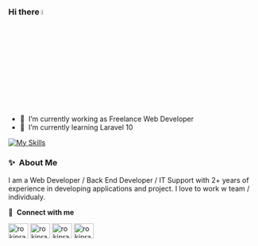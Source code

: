 ### Hi there <a href="https://github.com/rokiprasetyoadi"><img src="https://media.giphy.com/media/hvRJCLFzcasrR4ia7z/giphy.gif" width="5%"></a>

- 🔭 &nbsp;I’m currently working as Freelance Web Developer
- 🌱 &nbsp;I’m currently learning Laravel 10


[![My Skills](https://skills.thijs.gg/icons?i=html,css,js,php,laravel,bootstrap,github,mysql)](https://skills.thijs.gg)

### ✨&nbsp; About Me

I am a Web Developer / Back End Developer / IT Support with 2+ years of experience in developing applications and project. I love to work w team / individualy.

🔗 &nbsp;**Connect with me**
<p align="left">
  <a href="https://instagram.com/rokiprasetyoadi" target="blank"><img align="center" src="https://raw.githubusercontent.com/rahuldkjain/github-profile-readme-generator/master/src/images/icons/Social/instagram.svg" alt="rokiprasetyoadi" height="30" width="40" /></a>
  <a href="https://twitter.com/rokiprasetyoadi" target="blank"><img align="center" src="https://raw.githubusercontent.com/rahuldkjain/github-profile-readme-generator/master/src/images/icons/Social/twitter.svg" alt="rokiprasetyoadi" height="30" width="40" /></a>
  <a href="https://linkedin.com/in/rokiprasetyoadi" target="blank"><img align="center" src="https://raw.githubusercontent.com/rahuldkjain/github-profile-readme-generator/master/src/images/icons/Social/linked-in-alt.svg" alt="rokiprasetyoadi" height="30" width="40" /></a>
  <a href="https://www.youtube.com/@rokiprasetyoadi9413" target="blank"><img align="center" src="https://raw.githubusercontent.com/rahuldkjain/github-profile-readme-generator/master/src/images/icons/Social/youtube.svg" alt="rokiprasetyoadi" height="30" width="40" /></a>
</p>
